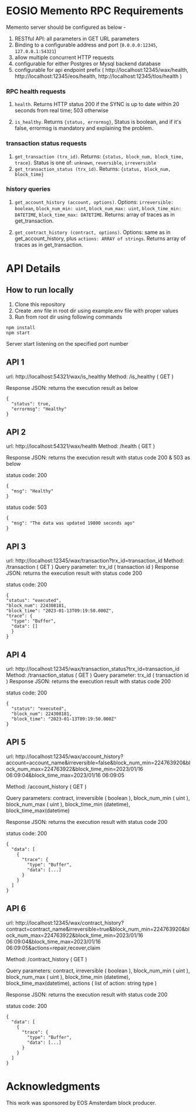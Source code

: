 # EOSIO Memento RPC Requirements

Memento server should be configured as below -

1. RESTful API: all parameters in GET URL parameters
2. Binding to a configurable address and port (`0.0.0.0:12345`, `127.0.0.1:54321`)
3. allow multiple concurrent HTTP requests
4. configurable for either Postgres or Mysql backend database
5. configurable for api endpoint prefix ( http://localhost:12345/wax/health, http://localhost:12345/eos/health, http://localhost:12345/tlos/health )

### RPC health requests

1. `health`. Returns HTTP status 200 if the SYNC is up to date within 20 seconds from real time; 503 otherwise

2. `is_healthy`. Returns `{status, errormsg}`, Status is boolean, and if it's false, errormsg is mandatory and explaining the problem.

### transaction status requests

1. `get_transaction (trx_id)`. Returns: `{status, block_num, block_time, trace}`. Status is one of: `unknown`, `reversible`, `irreversible`
2. `get_transaction_status (trx_id)`. Returns: `{status, block_num, block_time}`

### history queries

1. `get_account_history (account, options)`. Options: `irreversible: boolean`, `block_num_min: uint`,
`block_num_max: uint`, `block_time_min: DATETIME`, `block_time_max: DATETIME`. Returns: array of traces as in get_transaction.

2. `get_contract_history (contract, options)`. Options: same as in get_account_history, plus `actions: ARRAY of strings`.
Returns array of traces as in get_transaction.

# API Details

## How to run locally

1. Clone this repository
1. Create .env file in root dir using example.env file with proper values
1. Run from root dir using following commands

```
npm install
npm start

```

Server start listening on the specified port number

## API 1
url: http://localhost:54321/wax/is_healthy
Method: /is_healthy ( GET )

Response JSON: returns the execution result as below

```
{
  "status": true,
  "errormsg": "Healthy"
}
```

## API 2
url: http://localhost:54321/wax/health
Method: /health ( GET )

Response JSON: returns the execution result with status code 200 & 503 as below

status code: 200

```
{
  "msg": "Healthy"
}
```

status code: 503

```
{
  "msg": "The data was updated 19800 seconds ago"
}
```

## API 3
url: http://localhost:12345/wax/transaction?trx_id=transaction_id
Method: /transaction ( GET )
Query parameter: trx_id ( transaction id )
Response JSON: returns the execution result with status code 200

status code: 200

```
{
"status": "executed",
"block_num": 224308181,
"block_time": "2023-01-13T09:19:50.000Z",
"trace": {
  "type": "Buffer",
  "data": []
  }
}
```

## API 4
url: http://localhost:12345/wax/transaction_status?trx_id=transaction_id
Method: /transaction_status ( GET )
Query parameter: trx_id ( transaction id )
Response JSON: returns the execution result with status code 200

status code: 200

```
{
  "status": "executed",
  "block_num": 224308181,
  "block_time": "2023-01-13T09:19:50.000Z"
}
```

## API 5
url: http://localhost:12345/wax/account_history?account=account_name&irreversible=false&block_num_min=224763920&block_num_max=224763922&block_time_min=2023/01/16 06:09:04&block_time_max=2023/01/16 06:09:05

Method: /account_history ( GET )

Query parameters: contract, irreversible ( boolean ), block_num_min ( uint ), block_num_max ( uint ), block_time_min (datetime), block_time_max(datetime)

Response JSON: returns the execution result with status code 200

status code: 200

```
{
  "data": [
    {
      "trace": {
        "type": "Buffer",
        "data": [...]
      }
    }
  ]
}
```

## API 6
url: http://localhost:12345/wax/contract_history?contract=contract_name&irreversible=true&block_num_min=224763920&block_num_max=224763922&block_time_min=2023/01/16 06:09:04&block_time_max=2023/01/16 06:09:05&actions=repair,recover,claim

Method: /contract_history ( GET )

Query parameters: contract, irreversible ( boolean ), block_num_min ( uint ), block_num_max ( uint ), block_time_min (datetime), block_time_max(datetime), actions ( list of action: string type )

Response JSON: returns the execution result with status code 200

status code: 200

```
{
  "data": [
    {
      "trace": {
        "type": "Buffer",
        "data": [...]
      }
    }
  ]
}
```

# Acknowledgments
This work was sponsored by EOS Amsterdam block producer.
